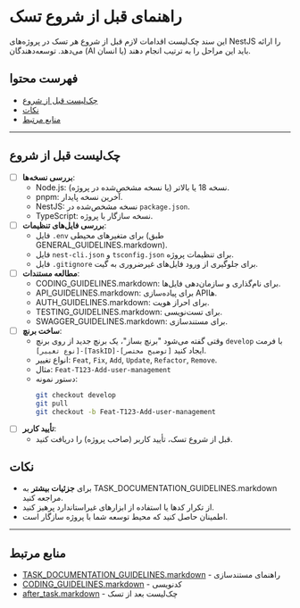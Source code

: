 # راهنمای قبل از شروع تسک

این سند چک‌لیست اقدامات لازم قبل از شروع هر تسک در پروژه‌های NestJS را ارائه می‌دهد. توسعه‌دهندگان (AI یا انسان) باید این مراحل را به ترتیب انجام دهند.

## فهرست محتوا
- [چک‌لیست قبل از شروع](#چک‌لیست-قبل-از-شروع)
- [نکات](#نکات)
- [منابع مرتبط](#منابع-مرتبط)

---

## چک‌لیست قبل از شروع
- [ ] **بررسی نسخه‌ها**:
  - Node.js: نسخه 18 یا بالاتر (یا نسخه مشخص‌شده در پروژه).
  - pnpm: آخرین نسخه پایدار.
  - NestJS: نسخه مشخص‌شده در `package.json`.
  - TypeScript: نسخه سازگار با پروژه.
- [ ] **بررسی فایل‌های تنظیمات**:
  - فایل `.env` برای متغیرهای محیطی (طبق GENERAL_GUIDELINES.markdown).
  - فایل `nest-cli.json` و `tsconfig.json` برای تنظیمات پروژه.
  - فایل `.gitignore` برای جلوگیری از ورود فایل‌های غیرضروری به گیت.
- [ ] **مطالعه مستندات**:
  - CODING_GUIDELINES.markdown: برای نام‌گذاری و سازمان‌دهی فایل‌ها.
  - API_GUIDELINES.markdown: برای پیاده‌سازی APIها.
  - AUTH_GUIDELINES.markdown: برای احراز هویت.
  - TESTING_GUIDELINES.markdown: برای تست‌نویسی.
  - SWAGGER_GUIDELINES.markdown: برای مستندسازی.
- [ ] **ساخت برنچ**:
  - وقتی گفته می‌شود "برنچ بساز"، یک برنچ جدید از روی برنچ `develop` با فرمت `[نوع تغییر]-[TaskID]-[توضیح مختصر]` ایجاد کنید.
  - انواع تغییر: `Feat`, `Fix`, `Add`, `Update`, `Refactor`, `Remove`.
  - مثال: `Feat-T123-Add-user-management`
  - دستور نمونه:
    ```bash
    git checkout develop
    git pull
    git checkout -b Feat-T123-Add-user-management
    ```
- [ ] **تأیید کاربر**:
  - قبل از شروع تسک، تأیید کاربر (صاحب پروژه) را دریافت کنید.

## نکات
- برای **جزئیات بیشتر** به TASK_DOCUMENTATION_GUIDELINES.markdown مراجعه کنید.
- از تکرار کدها یا استفاده از ابزارهای غیراستاندارد پرهیز کنید.
- اطمینان حاصل کنید که محیط توسعه شما با پروژه سازگار است.

---

## منابع مرتبط
- [TASK_DOCUMENTATION_GUIDELINES.markdown](./TASK_DOCUMENTATION_GUIDELINES.markdown) - راهنمای مستندسازی
- [CODING_GUIDELINES.markdown](./CODING_GUIDELINES.markdown) - کدنویسی
- [after_task.markdown](./after_task.markdown) - چک‌لیست بعد از تسک